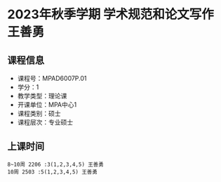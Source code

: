 # 2023年秋季学期 学术规范和论文写作 王善勇






## 课程信息

- 课程号：MPAD6007P.01
- 学分：1
- 教学类型：理论课
- 开课单位：MPA中心1
- 课程类别：硕士
- 课程层次：专业硕士

## 上课时间

```
8~10周 2206 :3(1,2,3,4,5) 王善勇
10周 2503 :5(1,2,3,4,5) 王善勇
```

